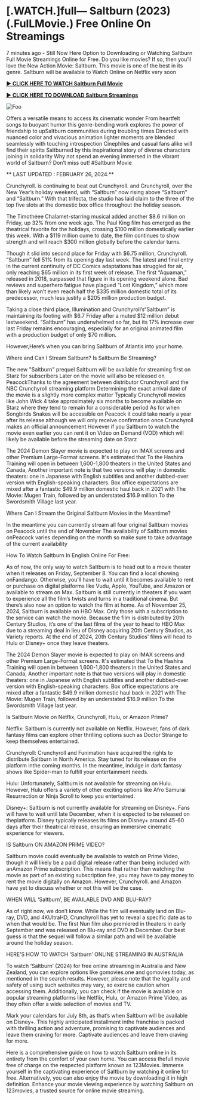 <h1>[.WATCH.]full— Saltburn (2023) (.FulLMovie.) Free Online On Streamings</h1>




7 minutes ago - Still Now Here Option to Downloading or Watching Saltburn Full Movie Streamings Online for Free. Do you like movies? If so, then you’ll love the New Action Movie: Saltburn. This movie is one of the best in its genre. Saltburn will be available to Watch Online on Netflix very soon




**<a href="https://stream.evmovies.com/en/movie/930564/saltburn">► CLICK HERE TO WATCH Saltburn Full Movie</a>**


**<a href="https://stream.evmovies.com/en/movie/930564/saltburn">► CLICK HERE TO DOWNLOAD Saltburn Streamings</a>**


<animated-image data-catalyst=""><a href="https://stream.evmovies.com/en/movie/930564/saltburn" rel="nofollow" data-target="animated-image.originalLink"><img src="https://camo.githubusercontent.com/917e6ed5c302499242165dcc02bdbce85c075fd21b35918eb9c0b771855261b8/68747470733a2f2f7374617469632e7769787374617469632e636f6d2f6d656469612f6232343966395f61646163386637306662336634356238383639313639366337376465313866337e6d76322e676966" alt="Foo" data-canonical-src="https://static.wixstatic.com/media/b249f9_adac8f70fb3f45b88691696c77de18f3~mv2.gif" style="max-width: 100%; display: inline-block;" data-target="animated-image.originalImage"></a>




Offers a versatile means to access its cinematic wonder From heartfelt songs to buoyant humor this genre-bending work explores the power of friendship to upSaltburn communities during troubling times Directed with nuanced color and vivacious animation lighter moments are blended seamlessly with touching introspection Cinephiles and casual fans alike will find their spirits Saltburned by this inspirational story of diverse characters joining in solidarity Why not spend an evening immersed in the vibrant world of Saltburn? Don’t miss out! #Saltburn Movie




** LAST UPDATED : FEBRUARY 26, 2024.**




Crunchyroll. is continuing to beat out Crunchyroll. and Crunchyroll, over the New Year’s holiday weekend, with “Saltburn” now rising above “Saltburn” and “Saltburn.” With that trifecta, the studio has laid claim to the three of the top five slots at the domestic box office throughout the holiday season.




The Timothéee Chalamet-starring musical added another $8.6 million on Friday, up 32% from one week ago. The Paul King film has emerged as the theatrical favorite for the holidays, crossing $100 million domestically earlier this week. With a $119 million cume to date, the film continues to show strength and will reach $300 million globally before the calendar turns.




Though it slid into second place for Friday with $6.75 million, Crunchyroll. “Saltburn” fell 51% from its opening day last week. The latest and final entry in the current continuity of DC Comics adaptations has struggled for air, only reaching $65 million in its first week of release. The first “Aquaman,” released in 2018, surpassed that figure in its opening weekend alone. Bad reviews and superhero fatigue have plagued “Lost Kingdom,” which more than likely won’t even reach half the $335 million domestic total of its predecessor, much less justify a $205 million production budget.




Taking a close third place, Illumination and Crunchyroll’s“Saltburn” is maintaining its footing with $6.7 Friday after a muted $12 million debut lastweekend. “Saltburn” has underwhelmed so far, but its 17% increase over last Friday remains encouraging, especially for an original animated film with a production budget of only $70 million.




However,Here’s when you can bring Saltburn of Atlantis into your home.




Where and Can I Stream Saltburn? Is Saltburn Be Streaming?




The new "Saltburn" prequel Saltburn will be available for streaming first on Starz for subscribers Later on the movie will also be released on PeacockThanks to the agreement between distributor Crunchyroll and the NBC Crunchyroll streaming platform Determining the exact arrival date of the movie is a slightly more complex matter Typically Crunchyroll movies like John Wick 4 take approximately six months to become available on Starz where they tend to remain for a considerable period As for when Songbirds Snakes will be accessible on Peacock it could take nearly a year after its release although we will only receive confirmation once Crunchyroll makes an official announcement However if you Saltburn to watch the movie even earlier you can rent it on Video on Demand (VOD) which will likely be available before the streaming date on Starz

The 2024 Demon Slayer movie is expected to play on IMAX screens and other Premium Large-Format screens.
It's estimated that To the Hashira Training will open in between 1,600-1,800 theaters in the United States and Canada, Another important note is that two versions will play in domestic theaters: one in Japanese with English subtitles and another dubbed-over version with English-speaking characters.
Box office expectations are mixed after a fantastic $49.9 million domestic haul back in 2021 with The Movie: Mugen Train, followed by an understated $16.9 million To the Swordsmith Village last year.


Where Can I Stream the Original Saltburn Movies in the Meantime?




In the meantime you can currently stream all four original Saltburn movies on Peacock until the end of November The availability of Saltburn movies onPeacock varies depending on the month so make sure to take advantage of the current availability




How To Watch Saltburn In English Online For Free:




As of now, the only way to watch Saltburn is to head out to a movie theater when it releases on Friday, September 8. You can find a local showing onFandango. Otherwise, you’ll have to wait until it becomes available to rent or purchase on digital platforms like Vudu, Apple, YouTube, and Amazon or available to stream on Max. Saltburn is still currently in theaters if you want to experience all the film’s twists and turns in a traditional cinema. But there’s also now an option to watch the film at home. As of November 25, 2024, Saltburn is available on HBO Max. Only those with a subscription to the service can watch the movie. Because the film is distributed by 20th Century Studios, it’s one of the last films of the year to head to HBO Max due to a streaming deal in lieu of Disney acquiring 20th Century Studios, as Variety reports. At the end of 2024, 20th Century Studios’ films will head to Hulu or Disney+ once they leave theaters.




The 2024 Demon Slayer movie is expected to play on IMAX screens and other Premium Large-Format screens.
It's estimated that To the Hashira Training will open in between 1,600-1,800 theaters in the United States and Canada, Another important note is that two versions will play in domestic theaters: one in Japanese with English subtitles and another dubbed-over version with English-speaking characters.
Box office expectations are mixed after a fantastic $49.9 million domestic haul back in 2021 with The Movie: Mugen Train, followed by an understated $16.9 million To the Swordsmith Village last year.




Is Saltburn Movie on Netflix, Crunchyroll, Hulu, or Amazon Prime?




Netflix: Saltburn is currently not available on Netflix. However, fans of dark fantasy films can explore other thrilling options such as Doctor Strange to keep themselves entertained.




Crunchyroll: Crunchyroll and Funimation have acquired the rights to distribute Saltburn in North America. Stay tuned for its release on the platform inthe coming months. In the meantime, indulge in dark fantasy shows like Spider-man to fulfill your entertainment needs.




Hulu: Unfortunately, Saltburn is not available for streaming on Hulu. However, Hulu offers a variety of other exciting options like Afro Samurai Resurrection or Ninja Scroll to keep you entertained.




Disney+: Saltburn is not currently available for streaming on Disney+. Fans will have to wait until late December, when it is expected to be released on theplatform. Disney typically releases its films on Disney+ around 45-60 days after their theatrical release, ensuring an immersive cinematic experience for viewers.




IS Saltburn ON AMAZON PRIME VIDEO?




Saltburn movie could eventually be available to watch on Prime Video, though it will likely be a paid digital release rather than being included with anAmazon Prime subscription. This means that rather than watching the movie as part of an existing subscription fee, you may have to pay money to rent the movie digitally on Amazon. However, Crunchyroll. and Amazon have yet to discuss whether or not this will be the case.




WHEN WILL ‘Saltburn’, BE AVAILABLE DVD AND BLU-RAY?




As of right now, we don’t know. While the film will eventually land on Blu-ray, DVD, and 4KUltraHD, Crunchyroll has yet to reveal a specific date as to when that would be. The first Nun film also premiered in theaters in early September and was released on Blu-ray and DVD in December. Our best guess is that the sequel will follow a similar path and will be available around the holiday season.




HERE’S HOW TO WATCH ‘Saltburn’ ONLINE STREAMING IN AUSTRALIA




To watch ‘Saltburn’ (2024) for free online streaming in Australia and New Zealand, you can explore options like gomovies.one and gomovies.today, as mentioned in the search results. However, please note that the legality and safety of using such websites may vary, so exercise caution when accessing them. Additionally, you can check if the movie is available on popular streaming platforms like Netflix, Hulu, or Amazon Prime Video, as they often offer a wide selection of movies and TV.




Mark your calendars for July 8th, as that’s when Saltburn will be available on Disney+. This highly anticipated installment inthe franchise is packed with thrilling action and adventure, promising to captivate audiences and leave them craving for more. Captivate audiences and leave them craving for more.




Here is a comprehensive guide on how to watch Saltburn online in its entirety from the comfort of your own home. You can access thefull movie free of charge on the respected platform known as 123Movies. Immerse yourself in the captivating experience of Saltburn by watching it online for free. Alternatively, you can also enjoy the movie by downloading it in high definition. Enhance your movie viewing experience by watching Saltburn on 123movies, a trusted source for online movie streaming.

